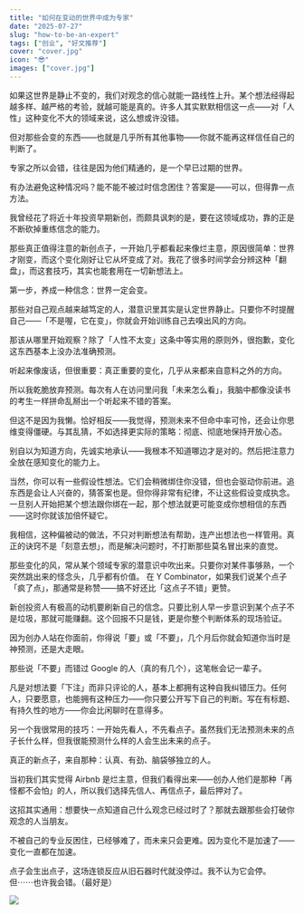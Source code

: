 ```yaml
---
title: "如何在变动的世界中成为专家"
date: "2025-07-27"
slug: "how-to-be-an-expert"
tags: ["创业", "好文推荐"]
cover: "cover.jpg"
icon: "😎"
images: ["cover.jpg"]
---
```

如果这世界是静止不变的，我们对观念的信心就能一路线性上升。某个想法经得起越多样、越严格的考验，就越可能是真的。许多人其实默默相信这一点——对「人性」这种变化不大的领域来说，这么想或许没错。



但对那些会变的东西——也就是几乎所有其他事物——你就不能再这样信任自己的判断了。



专家之所以会错，往往是因为他们精通的，是一个早已过期的世界。



有办法避免这种情况吗？能不能不被过时信念困住？答案是——可以，但得靠一点方法。



我曾经花了将近十年投资早期新创，而颇具讽刺的是，要在这领域成功，靠的正是不断砍掉重练信念的能力。



那些真正值得注意的新创点子，一开始几乎都看起来像烂主意，原因很简单：世界才刚变，而这个变化刚好让它从坏变成了对。我花了很多时间学会分辨这种「翻盘」，而这套技巧，其实也能套用在一切新想法上。



第一步，养成一种信念：世界一定会变。



那些对自己观点越来越笃定的人，潜意识里其实是认定世界静止。只要你不时提醒自己——「不是喔，它在变」，你就会开始训练自己去嗅出风的方向。



那该从哪里开始观察？除了「人性不太变」这条中等实用的原则外，很抱歉，变化这东西基本上没办法准确预测。



听起来像废话，但很重要：真正重要的变化，几乎从来都来自意料之外的方向。



所以我乾脆放弃预测。每次有人在访问里问我「未来怎么看」，我脑中都像没读书的考生一样拼命乱掰出一个听起来不错的答案。



但这不是因为我懒。恰好相反——我觉得，预测未来不但命中率可怜，还会让你思维变得僵硬。与其乱猜，不如选择更实际的策略：彻底、彻底地保持开放心态。



别自以为知道方向，先诚实地承认——我根本不知道哪边才是对的。然后把注意力全放在感知变化的能力上。



当然，你可以有一些假设性想法。它们会稍微绑住你没错，但也会驱动你前进。追东西是会让人兴奋的，猜答案也是。但你得非常有纪律，不让这些假设变成执念。
一旦别人开始把某个想法跟你绑在一起，那个想法就更可能变成你想相信的东西——这时你就该加倍怀疑它。



我相信，这种偏被动的做法，不只对判断想法有帮助，连产出想法也一样管用。真正的诀窍不是「刻意去想」，而是解决问题时，不打断那些莫名冒出来的直觉。



那些变化的风，常从某个领域专家的潜意识中吹出来。只要你对某件事够熟，一个突然跳出来的怪念头，几乎都有价值。
在 Y Combinator，如果我们说某个点子「疯了点」，那通常是称赞——搞不好还比「这点子不错」更赞。



新创投资人有极高的动机要刷新自己的信念。只要比别人早一步意识到某个点子不是垃圾，那就可能赚翻。这个回报不只是钱，更是你整个判断体系的现场验证。



因为创办人站在你面前，你得说「要」或「不要」，几个月后你就会知道你当时是神预测，还是大走眼。



那些说「不要」而错过 Google 的人（真的有几个），这笔帐会记一辈子。



凡是对想法要「下注」而非只评论的人，基本上都拥有这种自我纠错压力。任何人，只要愿意，也能拥有这种压力——你只要公开写下自己的判断。写在有标题、有持久性的地方——你会比闲聊时在意得多。



另一个我很常用的技巧：一开始先看人，不先看点子。虽然我们无法预测未来的点子长什么样，但我很能预测什么样的人会生出未来的点子。



真正的新点子，来自那种：认真、有劲、脑袋够独立的人。



当初我们其实觉得 Airbnb 是烂主意，但我们看得出来——创办人他们是那种「再怪都不会怕」的人，所以我们选择先信人、再信点子，最后押对了。



这招其实通用：想要快一点知道自己什么观念已经过时了？那就去跟那些会打破你观念的人当朋友。



不被自己的专业反困住，已经够难了，而未来只会更难。因为变化不是加速了——变化一直都在加速。



点子会生出点子，这场连锁反应从旧石器时代就没停过。我不认为它会停。
但⋯⋯也许我会错。（最好是）




![](https://prod-files-secure.s3.us-west-2.amazonaws.com/112d0858-5090-4d34-a606-b75eb8d65fd2/46476355-9cf3-4e99-9b7a-3531bc426380/1000202064.png?X-Amz-Algorithm=AWS4-HMAC-SHA256&X-Amz-Content-Sha256=UNSIGNED-PAYLOAD&X-Amz-Credential=ASIAZI2LB4665YFSVOGR%2F20250912%2Fus-west-2%2Fs3%2Faws4_request&X-Amz-Date=20250912T172905Z&X-Amz-Expires=3600&X-Amz-Security-Token=IQoJb3JpZ2luX2VjELr%2F%2F%2F%2F%2F%2F%2F%2F%2F%2FwEaCXVzLXdlc3QtMiJIMEYCIQCfza%2Bd8Jt145e3ANo34%2FTMnLWlE1xOcTu864gEfDiCAgIhAM2JkWdCjjXbwBQRjFvOyJdrgHpPAtjXOEAbeWeVzKIoKv8DCDMQABoMNjM3NDIzMTgzODA1IgxL5Sgqg5xBYB9xQo4q3AOC48bKw2X4GP4kD6lGVYiPtg5NZ5%2BCIqNV%2BStrxBHN8PRrv2IjxXiVvs%2BLLPrXBI0thLFTlE0Q6TtJ5bGrFwAfXmoZfsG6Oo3mqROZnqymeqNBwMl%2FMPoO4tT9yM%2FuNNqFkidy0hnuz5sXECghmWqTxk4xhqy96SyK4TmMkqNx0w%2FJTYrPAxLlGe5otb4jxOjwoKTW%2BBojJPUTBeksAqcUlkojjVZumkv7ktWwYMNAvz4VYsZNtpifcd4vbLCy8um%2FcVre8phpUXn1HIHymMll92CyYUDEWWyD1QxvRE2Oj1c8dvCHmWuKKubWLl%2FjOqTpiiOU6FFcy%2BUHtPDndC2obPAAuSQUbLTOtBr2yLQxepkGaQ55CjDWHPEf6qxBlP3qbH7x7HuIjzwOhk4ZHd7YF87C49p27Db%2FEeV%2FEtDwJjjD8TKDLCwYSafhxs3UzMBBtoKPc2dZp9r5xjfMYtvKav3XAQZuzt9gMIvqgjqVyx8WGDPE3JwW8iXkgVcI%2FO2sG6Gr%2BqVnWOgoYnOkfCTMsUyCEXtnf3elRVgelvfRVsMRcX27al6G6LrAjT95iF5rRHRQPicgsQ1FRBK%2BrYAwylDvUK9THV%2FuqfGMVRA%2BPJDI16e17x4CKIO56DCbr5HGBjqkAVnJM5rLQMKx0jYaf%2F8wZAr7X96axBroBS4o8cFB4rETcwBoItt3llqJuKYAekHX4ySOfSbofD04vvkw8kx6rjq5S1rd9C9J%2Fl%2FKG03fhCNukEIMSTYypy%2FgbHxoQ1iHle3QU0u6zL46QBiPn3PVoXWUI9%2BcQO6pR0%2B3p0TLnYESliizwzTVdmalEbaQ18%2FBZGigxB%2B%2By%2BZfmZsuJeXKoGkn2krW&X-Amz-Signature=e13a89af34a427b8a7f26d2de0f0348c6e4c0d0372aac0189301c3fb0d5b05df&X-Amz-SignedHeaders=host&x-amz-checksum-mode=ENABLED&x-id=GetObject)

